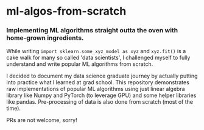 # ml-algos-from-scratch
### Implementing ML algorithms straight outta the oven with home-grown ingredients. 

While writing `import sklearn.some_xyz_model as xyz` and `xyz.fit()` is a cake walk for many so called 'data scientists', I challenged myself to fully understand and write popular ML algorithms from scratch.

I decided to document my data science graduate journey by actually putting into practice what I learned at grad school. 
This repository demonstrates raw implementations of popular ML algorithms using just linear algebra library like Numpy and PyTorch (to leverage GPU) and some helper libraries like pandas. Pre-processing of data is also done from scratch (most of the time).

PRs are not welcome, sorry!
